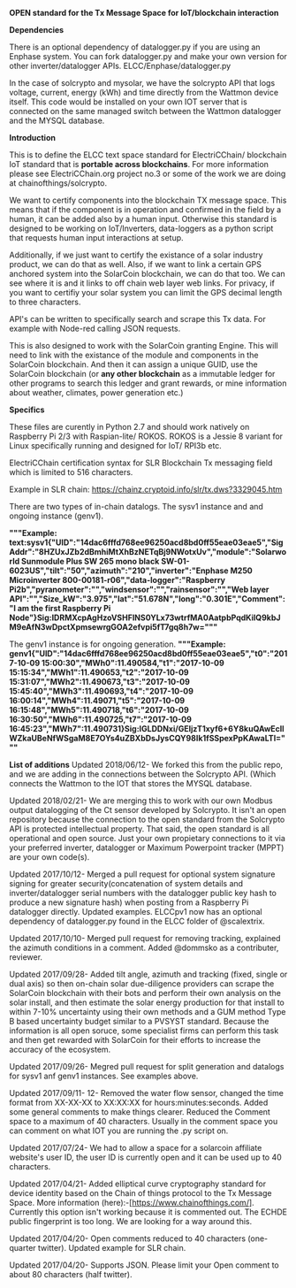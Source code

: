 **OPEN standard for the Tx Message Space for IoT/blockchain interaction** 

**Dependencies**

There is an optional dependency of datalogger.py if you are using an Enphase system.
You can fork datalogger.py and make your own version for other inverter/datalogger APIs.
ELCC/Enphase/datalogger.py

In the case of solcrypto and mysolar, we have the solcrypto API that logs voltage, current, energy (kWh) and time directly from the Wattmon device itself. This code would be installed on your own IOT server that is connected on the same managed switch between the Wattmon datalogger and the MYSQL database.

**Introduction**

This is to define the ELCC text space standard for ElectriCChain/ blockchain IoT standard that is **portable across blockchains**. For more information please see ElectriCChain.org project no.3 or some of the work we are doing at chainofthings/solcrypto.

We want to certify components into the blockchain TX message space. This means that if the component is in operation and confirmed in the field by a human, it can be added also by a human input. Otherwise this standard is designed to be working on IoT/Inverters, data-loggers as a python script that requests human input interactions at setup.

Additionally, if we just want to certify the existance of a solar industry product, we can do that as well. 
Also, if we want to link a certain GPS anchored system into the SolarCoin blockchain, we can do that too. We can see where it is and it links to off chain web layer web links. For privacy, if you want to certifiy your solar system you can limit the GPS decimal length to three characters.

API's can be written to specifically search and scrape this Tx data. For example with Node-red calling JSON requests.

This is also designed to work with the SolarCoin granting Engine. This will need to link with the existance of the module and components in the SolarCoin blockchain. And then it can assign a unique GUID, use the SolarCoin blockchain (or **any other blockchain** as a immutable ledger for other programs to search this ledger and grant rewards, or mine information about weather, climates, power generation etc.)

**Specifics**

These files are curently in Python 2.7 and should work natively on Raspberry Pi 2/3 with Raspian-lite/ ROKOS.
ROKOS is a Jessie 8 variant for Linux specifically running and designed for IoT/ RPI3b etc.

ElectriCChain certification syntax for SLR Blockchain Tx messaging field which is limited to 516 characters.

Example in SLR chain: https://chainz.cryptoid.info/slr/tx.dws?3329045.htm

There are two types of in-chain datalogs. The sysv1 instance and and ongoing instance (genv1).

**"""Example: text:sysv1{"UID":"14dac6fffd768ee96250acd8bd0ff55eae03eae5","SigAddr":"8HZUxJZb2dBmhiMtXhBzNETqBj9NWotxUv","module":"Solarworld Sunmodule Plus SW 265 mono black SW-01-6023US","tilt":"50","azimuth":"210","inverter":"Enphase M250 Microinverter 800-00181-r06","data-logger":"Raspberry Pi2b","pyranometer":"","windsensor":"","rainsensor":"","Web layer API":"","Size_kW":"3.975","lat":"51.678N","long":"0.301E","Comment":"I am the first Raspberry Pi Node"}Sig:IDRMXcpAgHzoVSHFINS0YLx73wtrfMA0AatpbPqdKilQ9kbJM9eAfN3wDpctXpmsewrgGOA2efvpi5fT7gq8h7w="""**

The genv1 instance is for ongoing generation.
**"""Example: genv1{"UID":"14dac6fffd768ee96250acd8bd0ff55eae03eae5","t0":"2017-10-09 15:00:30","MWh0":11.490584,"t1":"2017-10-09 15:15:34","MWh1":11.490653,"t2":"2017-10-09 15:31:07","MWh2":11.490673,"t3":"2017-10-09 15:45:40","MWh3":11.490693,"t4":"2017-10-09 16:00:14","MWh4":11.49071,"t5":"2017-10-09 16:15:48","MWh5":11.490718,"t6":"2017-10-09 16:30:50","MWh6":11.490725,"t7":"2017-10-09 16:45:23","MWh7":11.490731}Sig:IGLDDNxi/GEljzT1xyf6+6Y8kuQAwEcllWZkaUBeNfWSgaM8E7OYs4uZBXbDsJysCQY98Ik1fSSpexPpKAwaLTI="""**

**List of additions**
Updated 2018/06/12- We forked this from the public repo, and we are adding in the connections between the Solcrypto API. (Which connects the Wattmon to the IOT that stores the MYSQL database.

Updated 2018/02/21- We are merging this to work with our own Modbus output datalogging of the Ct sensor developed by Solcrypto. It isn't an open repository because the connection to the open standard from the Solcrypto API is protected intellectual property.
That said, the open standard is all operational and open source. Just your own propietary connections to it via your preferred inverter, datalogger or Maximum Powerpoint tracker (MPPT) are your own code(s).

Updated 2017/10/12- Merged a pull request for optional system signature signing for greater security(concatenation of system details and inverter/datalogger serial numbers with the datalogger public key hash to produce a new signature hash) when posting from a Raspberry Pi datalogger directly. Updated examples. ELCCpv1 now has an optional dependency of datalogger.py found in the ELCC folder of @scalextrix.

Updated 2017/10/10- Merged pull request for removing tracking, explained the azimuth conditions in a comment. Added @dommsko as a contributer, reviewer.

Updated 2017/09/28- Added tilt angle, azimuth and tracking (fixed, single or dual axis) so then on-chain solar due-diligence providers can scrape the SolarCoin blockchain with their bots and perform their own analysis on the solar install, and then estimate the solar energy production for that install to within 7-10% uncertainty using their own methods and a GUM method Type B based uncertainty budget similar to a PVSYST standard. Because the information is all open soruce, some specialist firms can perform this task and then get rewarded with SolarCoin for their efforts to increase the accuracy of the ecosystem.

Updated 2017/09/26- Megred pull request for split generation and datalogs for sysv1 anf genv1 instances. See examples above.

Updated 2017/09/11- 12- Removed the water flow sensor, changed the time format from XX-XX-XX to XX:XX:XX for hours:minutes:seconds. Added some general comments to make things clearer. Reduced the Comment space to a maximum of 40 characters. Usually in the comment space you can comment on what IOT you are running the .py script on.

Updated 2017/07/24- We had to allow a space for a solarcoin affiliate website's user ID, the user ID is currently open and it can be used up to 40 characters.

Updated 2017/04/21- Added elliptical curve cryptography standard for device identity based on the Chain of things protocol to the Tx Message Space. More information (here):-[https://www.chainofthings.com/]. Currently this option isn't working because it is commented out. The ECHDE public fingerprint is too long. We are looking for a way around this.

Updated 2017/04/20- Open comments reduced to 40 characters (one-quarter twitter). Updated example for SLR chain.

Updated 2017/04/20- Supports JSON. Please limit your Open comment to about 80 characters (half twitter).

